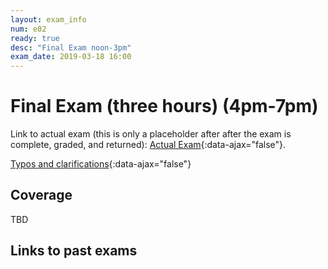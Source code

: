 ```yaml
---
layout: exam_info
num: e02
ready: true
desc: "Final Exam noon-3pm"
exam_date: 2019-03-18 16:00
---
```


# Final Exam (three hours) (4pm-7pm)

Link to actual exam (this is only a placeholder after after the exam is complete, graded,
and returned): [Actual Exam](cs48_w19_e03/){:data-ajax="false"}.

[Typos and clarifications](typos){:data-ajax="false"}


## Coverage

TBD
    
## Links to past exams

